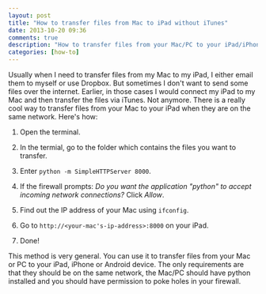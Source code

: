 ```yaml
---
layout: post
title: "How to transfer files from Mac to iPad without iTunes"
date: 2013-10-20 09:36
comments: true
description: "How to transfer files from your Mac/PC to your iPad/iPhone/Android device without iTunes."
categories: [how-to]
---
```


Usually when I need to transfer files from my Mac to my iPad, I either email them to myself or use Dropbox. But sometimes I don't want to send some files over the internet. Earlier, in those cases I would connect my iPad to my Mac and then transfer the files via iTunes. Not anymore. There is a really cool way to transfer files from your Mac to your iPad when they are on the same network. Here's how:

1) Open the terminal.

2) In the termial, go to the folder which contains the files you want to transfer.

3) Enter `python -m SimpleHTTPServer 8000`.

4) If the firewall prompts: *Do you want the application "python" to accept incoming network connections?* Click *Allow*.

5) Find out the IP address of your Mac using `ifconfig`.

6) Go to `http://<your-mac's-ip-address>:8000` on your iPad.

7) Done!

This method is very general. You can use it to transfer files from your Mac or PC to your iPad, iPhone or Android device. The only requirements are that they should be on the same network, the Mac/PC should have python installed and you should have permission to poke holes in your firewall.
